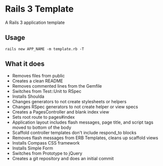 # Rails 3 Template

A Rails 3 application template

## Usage

`rails new APP_NAME -m template.rb -T`

## What it does
* Removes files from public
* Creates a clean README
* Removes commented lines from the Gemfile
* Switches from Test::Unit to RSpec
* Installs Shoulda
* Changes generators to not create stylesheets or helpers
* Changes RSpec generators to not create helper or view specs
* Creates a PagesController and blank index view
* Sets root route to pages#index
* Application layout includes flash messages, page title, and script tags moved to bottom of the body
* Scaffold controller templates don't include respond_to blocks
* Removes flash messages from ERB Templates, cleans up scaffold views
* Installs Compass CSS framework
* Installs Simple Form
* Switches from Prototype to jQuery
* Creates a git repository and does an initial commit

